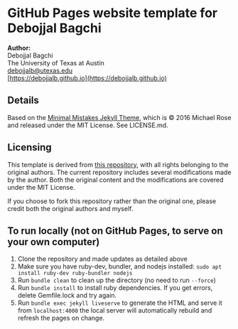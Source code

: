 # GitHub Pages website template for Debojjal Bagchi

**Author:**<br>
Debojjal Bagchi<br>
The University of Texas at Austin<br>
debojjalb@utexas.edu<br>
[https://debojjalb.github.io](https://debojjalb.github.io)

## Details

Based on the [Minimal Mistakes Jekyll Theme](https://mmistakes.github.io/minimal-mistakes/), which is © 2016 Michael Rose and released under the MIT License. See LICENSE.md.

## Licensing

This template is derived from [this repository](https://github.com/academicpages/academicpages.github.io), with all rights belonging to the original authors. The current repository includes several modifications made by the author. Both the original content and the modifications are covered under the MIT License.

If you choose to fork this repository rather than the original one, please credit both the original authors and myself.


## To run locally (not on GitHub Pages, to serve on your own computer)
1. Clone the repository and made updates as detailed above
1. Make sure you have ruby-dev, bundler, and nodejs installed: `sudo apt install ruby-dev ruby-bundler nodejs`
1. Run `bundle clean` to clean up the directory (no need to run `--force`)
1. Run `bundle install` to install ruby dependencies. If you get errors, delete Gemfile.lock and try again.
1. Run `bundle exec jekyll liveserve` to generate the HTML and serve it from `localhost:4000` the local server will automatically rebuild and refresh the pages on change.
